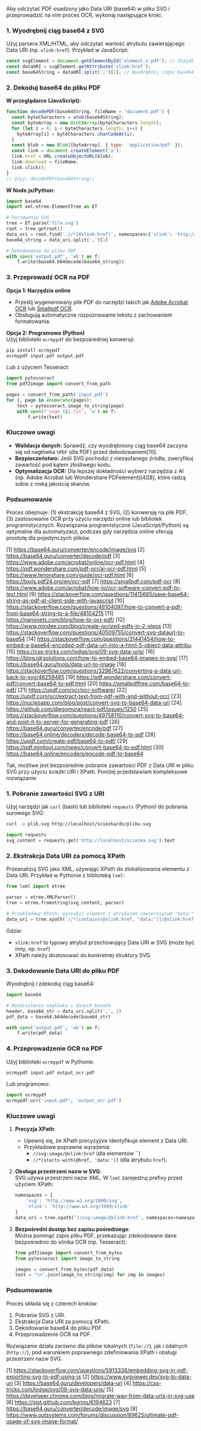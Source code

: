 Aby odczytać PDF osadzony jako Data URI (base64) w pliku SVG i przeprowadzić na nim proces OCR, wykonaj następujące kroki:

### 1. Wyodrębnij ciąg base64 z SVG  
Użyj parsera XML/HTML, aby odczytać wartość atrybutu zawierającego Data URI (np. `xlink:href`). Przykład w JavaScript:
```javascript
const svgElement = document.getElementById('element-z-pdf'); // Znajdź element SVG z danymi
const dataURI = svgElement.getAttribute('xlink:href'); 
const base64String = dataURI.split(',')[1]; // Wyodrębnij część base64
```

### 2. Dekoduj base64 do pliku PDF  
**W przeglądarce (JavaScript):**  
```javascript
function decodePDF(base64String, fileName = 'document.pdf') {
  const byteCharacters = atob(base64String);
  const byteArray = new Uint8Array(byteCharacters.length);
  for (let i = 0; i < byteCharacters.length; i++) {
    byteArray[i] = byteCharacters.charCodeAt(i);
  }
  const blob = new Blob([byteArray], { type: 'application/pdf' });
  const link = document.createElement('a');
  link.href = URL.createObjectURL(blob);
  link.download = fileName;
  link.click();
}
// Użyj: decodePDF(base64String);
```

**W Node.js/Python:**  
```python
import base64
import xml.etree.ElementTree as ET

# Parsowanie SVG
tree = ET.parse('file.svg')
root = tree.getroot()
data_uri = root.find('.//*[@xlink:href]', namespaces={'xlink': 'http://www.w3.org/1999/xlink'}).attrib['{http://www.w3.org/1999/xlink}href']
base64_string = data_uri.split(',')[1]

# Dekodowanie do pliku PDF
with open('output.pdf', 'wb') as f:
    f.write(base64.b64decode(base64_string))
```

### 3. Przeprowadź OCR na PDF  
**Opcja 1: Narzędzia online**  
- Prześlij wygenerowany plik PDF do narzędzi takich jak [Adobe Acrobat OCR](https://www.adobe.com/acrobat/online/ocr-pdf.html) lub [Smallpdf OCR](https://smallpdf.com/pdf-ocr).  
- Obsługują automatyczne rozpoznawanie tekstu z zachowaniem formatowania.

**Opcja 2: Programowo (Python)**  
Użyj biblioteki `ocrmypdf` do bezpośredniej konwersji:
```bash
pip install ocrmypdf
ocrmypdf input.pdf output.pdf
```
Lub z użyciem Tesseract:
```python
import pytesseract
from pdf2image import convert_from_path

pages = convert_from_path('input.pdf')
for i, page in enumerate(pages):
    text = pytesseract.image_to_string(page)
    with open(f'page_{i}.txt', 'w') as f:
        f.write(text)
```

### Kluczowe uwagi
- **Walidacja danych:** Sprawdź, czy wyodrębniony ciąg base64 zaczyna się od nagłówka `%PDF` (dla PDF) przed dekodowaniem[10].  
- **Bezpieczeństwo:** Jeśli SVG pochodzi z niezaufanego źródła, zweryfikuj zawartość pod kątem złośliwego kodu.  
- **Optymalizacja OCR:** Dla lepszej dokładności wybierz narzędzia z AI (np. Adobe Acrobat lub Wondershare PDFelement)[4][8], które radzą sobie z niską jakością skanów.

### Podsumowanie
Proces obejmuje: (1) ekstrakcję base64 z SVG, (2) konwersję na plik PDF, (3) zastosowanie OCR przy użyciu narzędzi online lub bibliotek programistycznych. Rozwiązania programistyczne (JavaScript/Python) są optymalne dla automatyzacji, podczas gdy narzędzia online oferują prostotę dla pojedynczych plików.

[1] https://base64.guru/converter/encode/image/svg
[2] https://base64.guru/converter/decode/pdf
[3] https://www.adobe.com/acrobat/online/ocr-pdf.html
[4] https://pdf.wondershare.com/pdf-ocr/ai-ocr-pdf.html
[5] https://www.tenorshare.com/guide/ocr-pdf.html
[6] https://tools.pdf24.org/en/ocr-pdf
[7] https://smallpdf.com/pdf-ocr
[8] https://www.adobe.com/acrobat/how-to/ocr-software-convert-pdf-to-text.html
[9] https://stackoverflow.com/questions/11415665/save-base64-string-as-pdf-at-client-side-with-javascript
[10] https://stackoverflow.com/questions/48104097/how-to-convert-a-pdf-from-base64-string-to-a-file/48104215
[11] https://nanonets.com/blog/how-to-ocr-pdf/
[12] https://www.mindee.com/blog/create-ocrized-pdfs-in-2-steps
[13] https://stackoverflow.com/questions/40509755/convert-svg-dataurl-to-base64
[14] https://stackoverflow.com/questions/31441454/how-to-embed-a-base64-encoded-pdf-data-uri-into-a-html-5-object-data-attribu
[15] https://css-tricks.com/lodge/svg/09-svg-data-uris/
[16] https://blog.idrsolutions.com/how-to-embed-base64-images-in-svg/
[17] https://base64.guru/tools/data-url-to-image
[18] https://stackoverflow.com/questions/32967622/converting-a-data-uri-back-to-svg/46259485
[19] https://pdf.wondershare.com/convert-pdf/convert-base64-to-pdf.html
[20] https://smallpdffree.com/base64-to-pdf/
[21] https://updf.com/ocr/ocr-software/
[22] https://updf.com/ocr/extract-text-from-pdf-with-and-without-ocr/
[23] https://nucleoapp.com/blog/post/convert-svg-to-base64-data-uri
[24] https://github.com/diegomura/react-pdf/issues/1250
[25] https://stackoverflow.com/questions/49758110/convert-svg-to-base64-and-post-it-to-server-for-generating-pdf
[26] https://base64.guru/converter/encode/pdf
[27] https://base64.online/decoders/decode-base64-to-pdf
[28] https://updf.com/create-pdf/base64-to-pdf/
[29] https://pdf.minitool.com/news/convert-base64-to-pdf.html
[30] https://base64.online/encoders/encode-pdf-to-base64


Tak, możliwe jest bezpośrednie pobranie zawartości PDF z Data URI w pliku SVG przy użyciu ścieżki URI i XPath. Poniżej przedstawiam kompleksowe rozwiązanie:

### 1. **Pobranie zawartości SVG z URI**
Użyj narzędzi jak `curl` (bash) lub biblioteki `requests` (Python) do pobrania surowego SVG:
```bash
curl -o plik.svg http://localhost/sciezka/do/pliku.svg
```
```python
import requests
svg_content = requests.get('http://localhost/sciezka.svg').text
```

### 2. **Ekstrakcja Data URI za pomocą XPath**
Przeanalizuj SVG jako XML, używając XPath do zlokalizowania elementu z Data URI. Przykład w Pythonie z biblioteką `lxml`:
```python
from lxml import etree

parser = etree.XMLParser()
tree = etree.fromstring(svg_content, parser)

# Przykładowy XPath: wyszukaj element z atrybutem zawierającym "data:"
data_uri = tree.xpath('//*[contains(@xlink:href, "data:")]/@xlink:href')[0]
```
Gdzie:
- `xlink:href` to typowy atrybut przechowujący Data URI w SVG (może być inny, np. `href`)
- XPath należy dostosować do konkretnej struktury SVG.

### 3. **Dekodowanie Data URI do pliku PDF**
Wyodrębnij i zdekoduj ciąg base64:
```python
import base64

# Rozdzielenie nagłówka i danych base64
header, base64_str = data_uri.split(',', 1)
pdf_data = base64.b64decode(base64_str)

with open('output.pdf', 'wb') as f:
    f.write(pdf_data)
```

### 4. **Przeprowadzenie OCR na PDF**
Użyj biblioteki `ocrmypdf` w Pythonie:
```bash
ocrmypdf input.pdf output_ocr.pdf
```
Lub programowo:
```python
import ocrmypdf
ocrmypdf.ocr('input.pdf', 'output_ocr.pdf')
```

### Kluczowe uwagi
1. **Precyzja XPath**:  
   - Upewnij się, że XPath precyzyjnie identyfikuje element z Data URI.  
   - Przykładowe poprawne wyrażenia:  
     - `//svg:image/@xlink:href` (dla elementów ``)  
     - `//*[starts-with(@href, 'data:')]` (dla atrybutu `href`).

2. **Obsługa przestrzeni nazw w SVG**:  
   SVG używa przestrzeni nazw XML. W `lxml` zarejestruj prefixy przed użyciem XPath:
   ```python
   namespaces = {
       'svg': 'http://www.w3.org/2000/svg',
       'xlink': 'http://www.w3.org/1999/xlink'
   }
   data_uri = tree.xpath('//svg:image/@xlink:href', namespaces=namespaces)[0]
   ```

3. **Bezpośredni dostęp bez zapisu pośredniego**:  
   Można pominąć zapis pliku PDF, przekazując zdekodowane dane bezpośrednio do silnika OCR (np. Tesseract):
   ```python
   from pdf2image import convert_from_bytes
   from pytesseract import image_to_string

   images = convert_from_bytes(pdf_data)
   text = "\n".join(image_to_string(img) for img in images)
   ```

### Podsumowanie
Proces składa się z czterech kroków:  
1. Pobranie SVG z URI.  
2. Ekstrakcja Data URI za pomocą XPath.  
3. Dekodowanie base64 do pliku PDF.  
4. Przeprowadzenie OCR na PDF.  

Rozwiązanie działa zarówno dla plików lokalnych (`file://`), jak i zdalnych (`http://`), pod warunkiem poprawnego zdefiniowania XPath i obsługi przestrzeni nazw SVG.

[1] https://stackoverflow.com/questions/5913338/embedding-svg-in-pdf-exporting-svg-to-pdf-using-js
[2] https://www.svgviewer.dev/svg-to-data-uri
[3] https://base64.guru/developers/data-uri
[4] https://css-tricks.com/lodge/svg/09-svg-data-uris/
[5] https://developer.chrome.com/blog/migrate-way-from-data-urls-in-svg-use
[6] https://gist.github.com/bgrins/6194623
[7] https://base64.guru/converter/decode/image/svg
[8] https://www.outsystems.com/forums/discussion/89625/ultimate-pdf-usage-of-svg-image-format/